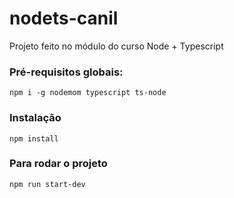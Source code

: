 # nodets-canil
Projeto feito no módulo do curso Node + Typescript

### Pré-requisitos globais:
`npm i -g nodemom typescript ts-node`

### Instalação
`npm install`

### Para rodar o projeto
`npm run start-dev`